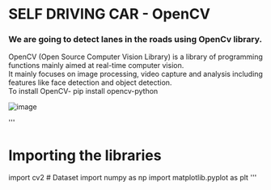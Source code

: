 # SELF DRIVING CAR - OpenCV
### We are going to detect lanes in the roads using OpenCv library.
OpenCV (Open Source Computer Vision Library) is a library of programming functions mainly aimed at real-time computer vision.<br>
It mainly focuses on image processing, video capture and analysis including features like face detection and object detection.<br>
To install OpenCV- pip install opencv-python

![image](https://user-images.githubusercontent.com/26111880/111380253-180db780-86ca-11eb-9d15-1dcf0f095e0e.png)

'''
# Importing the libraries

import cv2 # Dataset
import numpy as np
import matplotlib.pyplot as plt
'''
